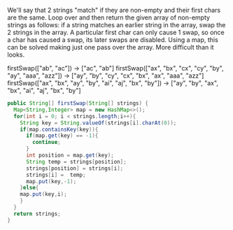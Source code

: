 We'll say that 2 strings "match" if they are non-empty and their first chars are the same. Loop over and then return the given array of non-empty strings as follows: if a string matches an earlier string in the array, swap the 2 strings in the array. A particular first char can only cause 1 swap, so once a char has caused a swap, its later swaps are disabled. Using a map, this can be solved making just one pass over the array. More difficult than it looks.

firstSwap(["ab", "ac"]) → ["ac", "ab"]
firstSwap(["ax", "bx", "cx", "cy", "by", "ay", "aaa", "azz"]) → ["ay", "by", "cy", "cx", "bx", "ax", "aaa", "azz"]
firstSwap(["ax", "bx", "ay", "by", "ai", "aj", "bx", "by"]) → ["ay", "by", "ax", "bx", "ai", "aj", "bx", "by"]



```java
public String[] firstSwap(String[] strings) {
  Map<String,Integer> map = new HashMap<>();
  for(int i = 0; i < strings.length;i++){
    String key = String.valueOf(strings[i].charAt(0));
    if(map.containsKey(key)){
      if(map.get(key) == -1){
        continue;
      }
      int position = map.get(key);
      String temp = strings[position];
      strings[position] = strings[i];
      strings[i] =  temp;
      map.put(key,-1);
    }else{
    map.put(key,i);
    }
  }
  return strings;
}


```

